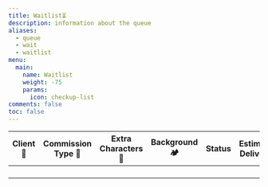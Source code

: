 ```yaml
---
title: Waitlist⏳
description: information about the queue 
aliases:
  - queue
  - wait
  - waitlist
menu:
  main:
    name: Waitlist
    weight: -75
    params:
      icon: checkup-list
comments: false
toc: false
---
```

| Client 👤 	| Commission Type 📝 	| Extra Characters 👫 	| Background🏕 	| Status 	| Estimated Delivery📆 	|
|----------	|-------------------	|--------------------	|-------------	|--------	|---------------------	|
|          	|                   	|                    	|             	|        	|                     	|
|          	|                   	|                    	|             	|        	|                     	|
|          	|                   	|                    	|             	|        	|                     	|
|          	|                   	|                    	|             	|        	|                     	|